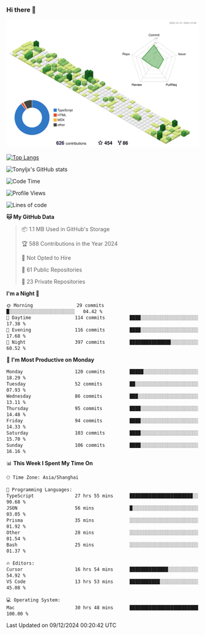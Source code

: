 ### Hi there 👋

![](./profile-3d-contrib/profile-green-animate.svg)

 

[![Top Langs](https://github-readme-stats.vercel.app/api/top-langs/?username=tonyljx)](https://github.com/anuraghazra/github-readme-stats)

![Tonyljx's GitHub stats](https://github-readme-stats.vercel.app/api?username=tonyljx&theme=default&show_icons=true)

 

<!--START_SECTION:waka-->
![Code Time](http://img.shields.io/badge/Code%20Time-1%2C000%20hrs%204%20mins-blue)

![Profile Views](http://img.shields.io/badge/Profile%20Views-0-blue)

![Lines of code](https://img.shields.io/badge/From%20Hello%20World%20I%27ve%20Written-708.2%20thousand%20lines%20of%20code-blue)

**🐱 My GitHub Data** 

> 📦 1.1 MB Used in GitHub's Storage 
 > 
> 🏆 588 Contributions in the Year 2024
 > 
> 🚫 Not Opted to Hire
 > 
> 📜 61 Public Repositories 
 > 
> 🔑 23 Private Repositories 
 > 
**I'm a Night 🦉** 

```text
🌞 Morning                29 commits          █░░░░░░░░░░░░░░░░░░░░░░░░   04.42 % 
🌆 Daytime                114 commits         ████░░░░░░░░░░░░░░░░░░░░░   17.38 % 
🌃 Evening                116 commits         ████░░░░░░░░░░░░░░░░░░░░░   17.68 % 
🌙 Night                  397 commits         ███████████████░░░░░░░░░░   60.52 % 
```
📅 **I'm Most Productive on Monday** 

```text
Monday                   120 commits         █████░░░░░░░░░░░░░░░░░░░░   18.29 % 
Tuesday                  52 commits          ██░░░░░░░░░░░░░░░░░░░░░░░   07.93 % 
Wednesday                86 commits          ███░░░░░░░░░░░░░░░░░░░░░░   13.11 % 
Thursday                 95 commits          ████░░░░░░░░░░░░░░░░░░░░░   14.48 % 
Friday                   94 commits          ████░░░░░░░░░░░░░░░░░░░░░   14.33 % 
Saturday                 103 commits         ████░░░░░░░░░░░░░░░░░░░░░   15.70 % 
Sunday                   106 commits         ████░░░░░░░░░░░░░░░░░░░░░   16.16 % 
```


📊 **This Week I Spent My Time On** 

```text
🕑︎ Time Zone: Asia/Shanghai

💬 Programming Languages: 
TypeScript               27 hrs 55 mins      ███████████████████████░░   90.68 % 
JSON                     56 mins             █░░░░░░░░░░░░░░░░░░░░░░░░   03.05 % 
Prisma                   35 mins             ░░░░░░░░░░░░░░░░░░░░░░░░░   01.92 % 
Other                    28 mins             ░░░░░░░░░░░░░░░░░░░░░░░░░   01.54 % 
Bash                     25 mins             ░░░░░░░░░░░░░░░░░░░░░░░░░   01.37 % 

🔥 Editors: 
Cursor                   16 hrs 54 mins      ██████████████░░░░░░░░░░░   54.92 % 
VS Code                  13 hrs 53 mins      ███████████░░░░░░░░░░░░░░   45.08 % 

💻 Operating System: 
Mac                      30 hrs 48 mins      █████████████████████████   100.00 % 
```


 Last Updated on 09/12/2024 00:20:42 UTC
<!--END_SECTION:waka-->
